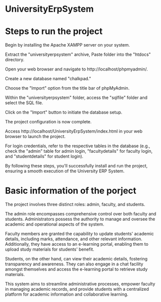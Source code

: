 # UniversityErpSystem


# Steps to run the project 

Begin by installing the Apache XAMPP server on your system.

Extract the "universityerpsystem" archive, Paste folder into the "htdocs" directory.

Open your web browser and navigate to http://localhost/phpmyadmin/.

Create a new database named "chalkpad."

Choose the "Import" option from the title bar of phpMyAdmin.

Within the "universityerpsystem" folder, access the "sqlfile" folder and select the SQL file.

Click on the "Import" button to initiate the database setup.

The project configuration is now complete.

Access http://localhost/UniversityErpSystem/index.html in your web browser to launch the project.

For login credentials, refer to the respective tables in the database (e.g., check the "admin" table for admin login, "facultydetails" for faculty login, and "studentdetails" for student login).

By following these steps, you'll successfully install and run the project, ensuring a smooth execution of the University ERP System.

# Basic information of the porject 

The project involves three distinct roles: admin, faculty, and students.

The admin role encompasses comprehensive control over both faculty and students. Administrators possess the authority to manage and oversee the academic and operational aspects of the system.

Faculty members are granted the capability to update students' academic details, including marks, attendance, and other relevant information. Additionally, they have access to an e-learning portal, enabling them to upload study materials for students' benefit.

Students, on the other hand, can view their academic details, fostering transparency and awareness. They can also engage in a chat facility amongst themselves and access the e-learning portal to retrieve study materials.

This system aims to streamline administrative processes, empower faculty in managing academic records, and provide students with a centralized platform for academic information and collaborative learning.
